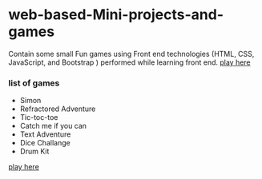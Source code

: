 # web-based-Mini-projects-and-games
Contain some small Fun games using Front end technologies (HTML, CSS, JavaScript, and Bootstrap ) performed while learning front end. 
[play here](https://shsarv.github.io/Games-Adda/)

### list of games

* Simon
* Refractored Adventure
* Tic-toc-toe
* Catch me if you can
* Text Adventure
* Dice Challange
* Drum Kit


[play here](https://shsarv.github.io/Games-Adda/)
